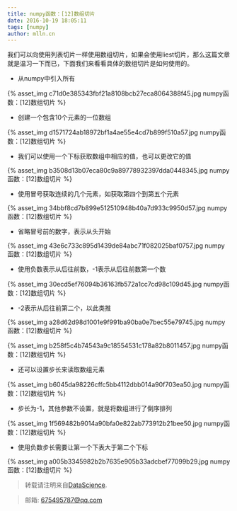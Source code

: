 ```yaml
---
title: numpy函数：[12]数组切片
date: 2016-10-19 18:05:11
tags: [numpy]
author: mlln.cn
---
```

我们可以向使用列表切片一样使用数组切片，如果会使用liest切片，那么这篇文章就是温习一下而已，下面我们来看看具体的数组切片是如何使用的。

- 从numpy中引入所有

{% asset_img c71d0e385343fbf21a8108bcb27eca8064388f45.jpg numpy函数：[12]数组切片 %}

- 创建一个包含10个元素的一位数组

{% asset_img d1571724ab18972bf1a4ae55e4cd7b899f510a57.jpg numpy函数：[12]数组切片 %}

- 我们可以使用一个下标获取数组中相应的值，也可以更改它的值

{% asset_img b3508d13b07eca80c9a89778932397dda0448345.jpg numpy函数：[12]数组切片 %}

- 使用冒号获取连续的几个元素，如获取第四个到第五个元素

{% asset_img 34bbf8cd7b899e512510948b40a7d933c9950d57.jpg numpy函数：[12]数组切片 %}

- 省略冒号前的数字，表示从头开始

{% asset_img 43e6c733c895d1439de84abc71f082025baf0757.jpg numpy函数：[12]数组切片 %}

- 使用负数表示从后往前数，-1表示从后往前数第一个数

{% asset_img 30ecd5ef76094b36163fb572a1cc7cd98c109d45.jpg numpy函数：[12]数组切片 %}

- -2表示从后往前第二个，以此类推

{% asset_img a28d62d98d1001e9f991ba90ba0e7bec55e79745.jpg numpy函数：[12]数组切片 %}

{% asset_img b258f5c4b74543a9c18554531c178a82b8011457.jpg numpy函数：[12]数组切片 %}

- 还可以设置步长来读取数组元素

{% asset_img b6045da98226cffc5bb4112dbb014a90f703ea50.jpg numpy函数：[12]数组切片 %}

- 步长为-1，其他参数不设置，就是将数组进行了倒序排列

{% asset_img 1f569482b9014a90bfa0e822ab773912b21bee50.jpg numpy函数：[12]数组切片 %}

- 使用负数步长需要让第一个下表大于第二个下标

{% asset_img a005b3345982b2b7635e905b33adcbef77099b29.jpg numpy函数：[12]数组切片 %}

> 转载请注明来自[DataScience](http://mlln.cn).

> 邮箱: 675495787@qq.com 
